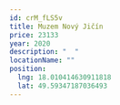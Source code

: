 ```yaml
---
id: crM_fLS5v
title: Muzem Nový Jičín
price: 23133
year: 2020
description: "  "
locationName: ""
position:
  lng: 18.010414630911818
  lat: 49.59347187036493
---
```

